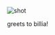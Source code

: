 

![shot](https://user-images.githubusercontent.com/3852762/60751815-cf70a200-9fab-11e9-8d96-7b636a8e51e1.png)





greets to billia!
